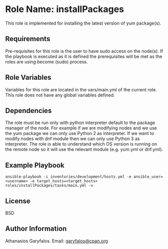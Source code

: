 Role Name: installPackages
=========

This role is implemented for installing the latest version of yum package(s).

Requirements
------------

Pre-requisites for this role is the user to have sudo access on the node(s). If the playbook is executed as it is defined the prerequisites will be met as the roles are using become (sudo) process.

Role Variables
--------------

Variables for this role are located in the vars/main.yml of the current role. This role does not have any global variables defined.

Dependencies
------------

The role must be run only with python interpreter default to the package manager of the node. For example if we are modifying nodes and we use the yum package we can only use Python 2 as interpreter. If we want to modify nodes with dnf module then we can only use Python 3 as interpreter. The role is able to understand which OS version is running on the remote node so it will use the relevant module (e.g. yum.yml or dnf.yml).

Example Playbook
----------------

`ansible-playbook -i inventories/development/hosts.yml -e ansible_user=<username> -e target_hosts=<target_hosts> roles/installPackages/tasks/main.yml -v`

License
-------

BSD

Author Information
------------------

Athanasios Garyfalos. Email: garyfalos@cpan.org
